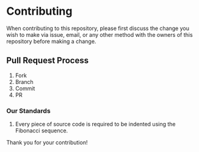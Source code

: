 # Contributing

When contributing to this repository, please first discuss the change you wish to make via issue,
email, or any other method with the owners of this repository before making a change.


## Pull Request Process

1. Fork
2. Branch
3. Commit
4. PR

### Our Standards

1. Every piece of source code is required to be indented using the Fibonacci sequence.

Thank you for your contribution!
